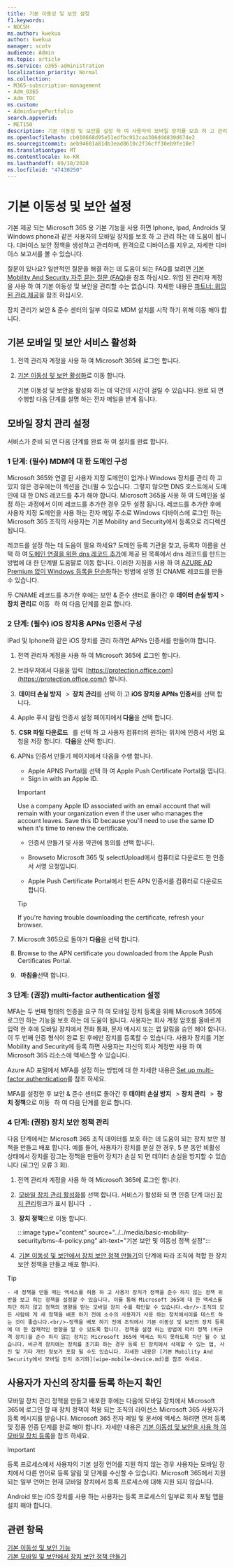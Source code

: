 ```yaml
---
title: 기본 이동성 및 보안 설정
f1.keywords:
- NOCSH
ms.author: kwekua
author: kwekua
manager: scotv
audience: Admin
ms.topic: article
ms.service: o365-administration
localization_priority: Normal
ms.collection:
- M365-subscription-management
- Adm_O365
- Adm_TOC
ms.custom:
- AdminSurgePortfolio
search.appverid:
- MET150
description: 기본 이동성 및 보안을 설정 하 여 사용자의 모바일 장치를 보호 하 고 관리 합니다.
ms.openlocfilehash: cb010668d95e51edfbc913caa308ddd830d674e2
ms.sourcegitcommit: aeb94601a81db3ead8610c2f36cff30eb9fe10e7
ms.translationtype: MT
ms.contentlocale: ko-KR
ms.lasthandoff: 09/10/2020
ms.locfileid: "47430250"
---
```

# <a name="set-up-basic-mobility-and-security"></a>기본 이동성 및 보안 설정

기본 제공 되는 Microsoft 365 용 기본 기능을 사용 하면 Iphone, Ipad, Androids 및 Windows phone과 같은 사용자의 모바일 장치를 보호 하 고 관리 하는 데 도움이 됩니다. 디바이스 보안 정책을 생성하고 관리하며, 원격으로 디바이스를 지우고, 자세한 디바이스 보고서를 볼 수 있습니다.

질문이 있나요? 일반적인 질문을 해결 하는 데 도움이 되는 FAQ를 보려면 [기본 Mobility And Security 자주 묻는 질문 (FAQ)](frequently-asked-questions.md)을 참조 하십시오. 위임 된 관리자 계정을 사용 하 여 기본 이동성 및 보안을 관리할 수는 없습니다. 자세한 내용은 [파트너: 위임 된 관리 제공](https://support.microsoft.com/office/partners-offer-delegated-administration-26530dc0-ebba-415b-86b1-b55bc06b073e)을 참조 하십시오. 

장치 관리가 보안 & 준수 센터의 일부 이므로 MDM 설치를 시작 하기 위해 이동 해야 합니다.

## <a name="activate-the-basic-mobility-and-security-service"></a>기본 모바일 및 보안 서비스 활성화

1. 전역 관리자 계정을 사용 하 여 Microsoft 365에 로그인 합니다.
    

2. [기본 이동성 및 보안 활성화](https://admin.microsoft.com/EAdmin/Device/IntuneInventory.aspx)로 이동 합니다.
    
    기본 이동성 및 보안을 활성화 하는 데 약간의 시간이 걸릴 수 있습니다. 완료 되 면 수행할 다음 단계를 설명 하는 전자 메일을 받게 됩니다.

## <a name="set-up-mobile-device-management"></a>모바일 장치 관리 설정

서비스가 준비 되 면 다음 단계를 완료 하 여 설치를 완료 합니다.

### <a name="step-1-required-configure-domains-for-mdm"></a>1 단계: (필수) MDM에 대 한 도메인 구성

Microsoft 365와 연결 된 사용자 지정 도메인이 없거나 Windows 장치를 관리 하 고 있지 않은 경우에는이 섹션을 건너뛸 수 있습니다. 그렇지 않으면 DNS 호스트에서 도메인에 대 한 DNS 레코드를 추가 해야 합니다. Microsoft 365을 사용 하 여 도메인을 설정 하는 과정에서 이미 레코드를 추가한 경우 모두 설정 됩니다. 레코드를 추가한 후에 사용자 지정 도메인을 사용 하는 전자 메일 주소로 Windows 디바이스에 로그인 하는 Microsoft 365 조직의 사용자는 기본 Mobility and Security에서 등록으로 리디렉션됩니다.

레코드를 설정 하는 데 도움이 필요 하세요? 도메인 등록 기관을 찾고, 등록자 이름을 선택 하 여 [도메인 연결을 위한 dns 레코드 추가](https://docs.microsoft.com/office365/admin/get-help-with-domains/create-dns-records-at-any-dns-hosting-provider)에 제공 된 목록에서 dns 레코드를 만드는 방법에 대 한 단계별 도움말로 이동 합니다. 이러한 지침을 사용 하 여 [AZURE AD Premium 없이 Windows 등록을 단순화](https://docs.microsoft.com/mem/intune/enrollment/windows-enroll#simplify-windows-enrollment-without-azure-ad-premium)하는 방법에 설명 된 CNAME 레코드를 만들 수 있습니다.

두 CNAME 레코드를 추가한 후에는 보안 & 준수 센터로 돌아간 후 **데이터 손실 방지**  >  **장치 관리**로 이동   하 여 다음 단계를 완료 합니다.

### <a name="step-2-required-configure-an-apns-certificate-for-ios-devices"></a>2 단계: (필수) iOS 장치용 APNs 인증서 구성

IPad 및 Iphone와 같은 iOS 장치를 관리 하려면 APNs 인증서를 만들어야 합니다.

1. 전역 관리자 계정을 사용 하 여 Microsoft 365에 로그인 합니다.   

2. 브라우저에서 다음을 입력  [https://protection.office.com](https://protection.office.com/) 합니다.  

3.  **데이터 손실 방지**   >  **장치 관리**를 선택 하 고 **iOS 장치용 APNs 인증서**를 선택 합니다.   

4. Apple 푸시 알림 인증서 설정 페이지에서 **다음**을 선택 합니다.  

5.  **CSR 파일 다운로드**   를 선택 하 고 사용자 컴퓨터의 원하는 위치에 인증서 서명 요청을 저장 합니다.  **다음**을 선택 합니다.
    
6. APNs 인증서 만들기 페이지에서 다음을 수행 합니다.
    
    - Apple APNS Portal을 선택 하 여 Apple Push Certificate Portal을 엽니다.
    - Sign in with an Apple ID.

    >[!IMPORTANT]
    >Use a company Apple ID associated with an email account that will remain with your organization even if the user who manages the account leaves. Save this ID because you'll need to use the same ID when it's time to renew the certificate.

    - 인증서 만들기 및 사용 약관에 동의를 선택 합니다.
    
    - Browseto Microsoft 365 및 selectUpload에서 컴퓨터로 다운로드 한 인증서 서명 요청입니다.
    
    - Apple Push Certificate Portal에서 만든 APN 인증서를 컴퓨터로 다운로드 합니다.

    >[!TIP]
    >If you're having trouble downloading the certificate, refresh your browser.

7. Microsoft 365으로 돌아가 **다음**을 선택 합니다.   

8.  Browse to the APN certificate you downloaded from the Apple Push Certificates Portal.   

9.   **마침을**선택 합니다.  

### <a name="step-3-recommended-set-up-multi-factor-authentication"></a>3 단계: (권장) multi-factor authentication 설정

MFA는 두 번째 형태의 인증을 요구 하 여 모바일 장치 등록을 위해 Microsoft 365에 로그인 하는 기능을 보호 하는 데 도움이 됩니다. 사용자는 회사 계정 암호를 올바르게 입력 한 후에 모바일 장치에서 전화 통화, 문자 메시지 또는 앱 알림을 승인 해야 합니다. 이 두 번째 인증 형식이 완료 된 후에만 장치를 등록할 수 있습니다. 사용자 장치를 기본 Mobility and Security에 등록 하면 사용자는 자신의 회사 계정만 사용 하 여 Microsoft 365 리소스에 액세스할 수 있습니다.

Azure AD 포털에서 MFA를 설정 하는 방법에 대 한 자세한 내용은 [Set up multi-factor authentication](https://go.microsoft.com/fwlink/p/?LinkId=519255)를 참조 하세요.

MFA를 설정한 후 보안 & 준수 센터로 돌아간 후 **데이터 손실 방지**   >  **장치 관리**   >  **장치 정책**으로 이동   하 여 다음 단계를 완료 합니다.

### <a name="step-4-recommended-manage-device-security-policies"></a>4 단계: (권장) 장치 보안 정책 관리

다음 단계에서는 Microsoft 365 조직 데이터를 보호 하는 데 도움이 되는 장치 보안 정책을 만들고 배포 합니다. 예를 들어, 사용자가 장치를 분실 한 경우, 5 분 동안 비활성 상태에서 장치를 잠그는 정책을 만들어 장치가 손실 되 면 데이터 손실을 방지할 수 있습니다 (로그인 오류 3 회).

1. 전역 관리자 계정을 사용 하 여 Microsoft 365에 로그인 합니다. 

2.  [모바일 장치 관리 활성화](https://admin.microsoft.com/EAdmin/Device/IntuneInventory.aspx)를 선택 합니다. 서비스가 활성화 되 면 인증 단계 대신 [장치 관리](https://admin.microsoft.com/adminportal/home#/MifoDevices)링크가 표시 됩니다   .
    
3.  **장치 정책**으로 이동 합니다.

     :::image type="content" source="../../media/basic-mobility-security/bms-4-policy.png" alt-text="기본 보안 및 이동성 정책 설정":::

4.  [기본 이동성 및 보안에서 장치 보안 정책 만들기](create-device-security-policies.md)의 단계에 따라 조직에 적합 한 장치 보안 정책을 만들고 배포 합니다.

>[!TIP]
    - 새 정책을 만들 때는 액세스를 허용 하 고 사용자 장치가 정책을 준수 하지 않는 정책 위반을 보고 하는 정책을 설정할 수 있습니다. 이를 통해 Microsoft 365에 대 한 액세스를 차단 하지 않고 정책의 영향을 받는 모바일 장치 수를 확인할 수 있습니다.<br/>-조직의 모든 사람에 게 새 정책을 배포 하기 전에 소수의 사용자가 사용 하는 장치에서이를 테스트 하는 것이 좋습니다.<br/>-정책을 배포 하기 전에 조직에서 기본 이동성 및 보안의 장치 등록에 대 한 잠재적인 영향을 알 수 있도록 합니다. 정책을 설정 하는 방법에 따라 정책 (비규격 장치)을 준수 하지 않는 장치는 Microsoft 365에 액세스 하지 못하도록 차단 될 수 있습니다. 비규격 장치에는 장치를 초기화 하는 경우 등록 된 장치에서 삭제할 수 있는 앱, 사진 및 기타 개인 정보가 포함 될 수도 있습니다. 자세한 내용은 [기본 Mobility And Security에서 모바일 장치 초기화](wipe-mobile-device.md)를 참조 하세요.
    
## <a name="make-sure-users-enroll-their-devices"></a>사용자가 자신의 장치를 등록 하는지 확인

모바일 장치 관리 정책을 만들고 배포한 후에는 다음에 모바일 장치에서 Microsoft 365에 로그인 할 때 장치 정책이 적용 되는 조직의 라이선스 Microsoft 365 사용자가 등록 메시지를 받습니다. Microsoft 365 전자 메일 및 문서에 액세스 하려면 먼저 등록 및 정품 인증 단계를 완료 해야 합니다. 자세한 내용은 [기본 이동성 및 보안을 사용 하 여 모바일 장치 등록](enroll-your-mobile-device.md)을 참조 하세요.

>[!IMPORTANT]
>등록 프로세스에서 사용자의 기본 설정 언어를 지원 하지 않는 경우 사용자는 모바일 장치에서 다른 언어로 등록 알림 및 단계를 수신할 수 있습니다. Microsoft 365에서 지원 되는 일부 언어는 현재 모바일 장치에서 등록 프로세스에 대해 지원 되지 않습니다.

Android 또는 iOS 장치를 사용 하는 사용자는 등록 프로세스의 일부로 회사 포털 앱을 설치 해야 합니다.

## <a name="related-topics"></a>관련 항목

[기본 이동성 및 보안 기능](capabilities.md)<br/>
[기본 모바일 및 보안에서 장치 보안 정책 만들기](create-device-security-policies.md)
